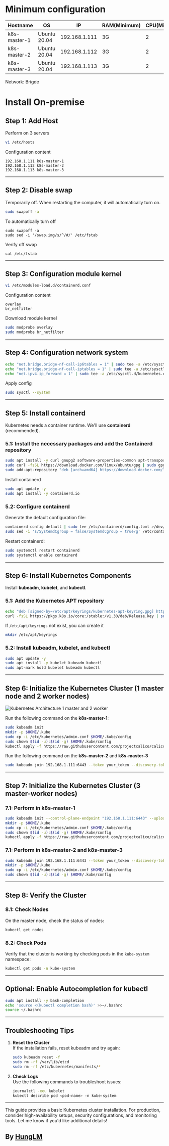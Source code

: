 # Minimum configuration

| Hostname | OS | IP | RAM(Minimum) | CPU(Minimum) |
|----------|----|----|--------------|--------------|
|k8s-master-1 | Ubuntu 20.04 | 192.168.1.111 | 3G | 2 |
|k8s-master-2 | Ubuntu 20.04 | 192.168.1.112 | 3G | 2 |
|k8s-master-3 | Ubuntu 20.04 | 192.168.1.113 | 3G | 2 |

Network: Brigde 


# Install On-premise
## **Step 1: Add Host**
Perform on 3 servers
```bash
vi /etc/hosts
```
Configuration content
```
192.168.1.111 k8s-master-1
192.168.1.112 k8s-master-2
192.168.1.113 k8s-master-3
```

---

## **Step 2: Disable swap**
Temporarily off. When restarting the computer, it will automatically turn on.
```bash
sudo swapoff -a
```

To automatically turn off
```
sudo swapoff -a
sudo sed -i '/swap.img/s/^/#/' /etc/fstab
```

Verify off swap 
```
cat /etc/fstab
```

---

## **Step 3: Configuration module kernel**
```bash
vi /etc/modules-load.d/containerd.conf
```
Configuration content
```
overlay
br_netfilter
```

Download module kernel
```bash
sudo modprobe overlay
sudo modprobe br_netfilter
```
---

## **Step 4: Configuration network system**

```bash
echo "net.bridge.bridge-nf-call-ip6tables = 1" | sudo tee -a /etc/sysctl.d/kubernetes.conf
echo "net.bridge.bridge-nf-call-iptables = 1" | sudo tee -a /etc/sysctl.d/kubernetes.conf
echo "net.ipv4.ip_forward = 1" | sudo tee -a /etc/sysctl.d/kubernetes.conf
```

Apply config

```bash
sudo sysctl --system
```
---

## **Step 5: Install containerd**
Kubernetes needs a container runtime. We'll use **containerd** (recommended).

### **5.1: Install the necessary packages and add the Containerd repository**
```bash
sudo apt install -y curl gnupg2 software-properties-common apt-transport-https ca-certificates
sudo curl -fsSL https://download.docker.com/linux/ubuntu/gpg | sudo gpg --dearmour -o /etc/apt/trusted.gpg.d/docker.gpg
sudo add-apt-repository "deb [arch=amd64] https://download.docker.com/linux/ubuntu $(lsb_release -cs) stable"
```

Install containerd
```bash
sudo apt update -y
sudo apt install -y containerd.io
```

### **5.2: Configure containerd**
Generate the default configuration file:
```bash
containerd config default | sudo tee /etc/containerd/config.toml >/dev/null 2>&1
sudo sed -i 's/SystemdCgroup = false/SystemdCgroup = true/g' /etc/containerd/config.toml
```

Restart containerd:
```bash
sudo systemctl restart containerd
sudo systemctl enable containerd
```

---

## **Step 6: Install Kubernetes Components**
Install **kubeadm**, **kubelet**, and **kubectl**.

### **5.1: Add the Kubernetes APT repository**
```bash
echo "deb [signed-by=/etc/apt/keyrings/kubernetes-apt-keyring.gpg] https://pkgs.k8s.io/core:/stable:/v1.30/deb/ /" | sudo tee /etc/apt/sources.list.d/kubernetes.list
curl -fsSL https://pkgs.k8s.io/core:/stable:/v1.30/deb/Release.key | sudo gpg --dearmor -o /etc/apt/keyrings/kubernetes-apt-keyring.gpg
```
If `/etc/apt/keyrings` not exist, you can create it
```bash
mkdir /etc/apt/keyrings
```


### **5.2: Install kubeadm, kubelet, and kubectl**
```bash
sudo apt update -y
sudo apt install -y kubelet kubeadm kubectl
sudo apt-mark hold kubelet kubeadm kubectl
```

---

## **Step 6: Initialize the Kubernetes Cluster (1 master node and 2 worker nodes)**

![Kubernetes Architecture 1 master and 2 worker](https://kubernetes.io/images/docs/kubernetes-cluster-architecture.svg)

Run the following command on the **k8s-master-1**:
```bash
sudo kubeadm init
mkdir -p $HOME/.kube
sudo cp -i /etc/kubernetes/admin.conf $HOME/.kube/config
sudo chown $(id -u):$(id -g) $HOME/.kube/config
kubectl apply -f https://raw.githubusercontent.com/projectcalico/calico/v3.25.0/manifests/calico.yaml
```

Run the following command on the **k8s-master-2** and **k8s-master-3**
```bash
sudo kubeadm join 192.168.1.111:6443 --token your_token --discovery-token-ca-cert-hash your_sha
```


---

## **Step 7: Initialize the Kubernetes Cluster (3 master-worker nodes)**

### **7.1: Perform in k8s-master-1**
```bash
sudo kubeadm init --control-plane-endpoint "192.168.1.111:6443" --upload-certs
mkdir -p $HOME/.kube 
sudo cp -i /etc/kubernetes/admin.conf $HOME/.kube/config 
sudo chown $(id -u):$(id -g) $HOME/.kube/config
kubectl apply -f https://raw.githubusercontent.com/projectcalico/calico/v3.25.0/manifests/calico.yaml
```

### **7.1: Perform in k8s-master-2 and k8s-master-3**
```bash
sudo kubeadm join 192.168.1.111:6443 --token your_token --discovery-token-ca-cert-hash your_sha --control-plane --certificate-key your_cert
mkdir -p $HOME/.kube 
sudo cp -i /etc/kubernetes/admin.conf $HOME/.kube/config 
sudo chown $(id -u):$(id -g) $HOME/.kube/config
```

---

## **Step 8: Verify the Cluster**
### **8.1: Check Nodes**
On the master node, check the status of nodes:
```bash
kubectl get nodes
```

### **8.2: Check Pods**
Verify that the cluster is working by checking pods in the `kube-system` namespace:
```bash
kubectl get pods -n kube-system
```

---

## **Optional: Enable Autocompletion for kubectl**
```bash
sudo apt install -y bash-completion
echo 'source <(kubectl completion bash)' >>~/.bashrc
source ~/.bashrc
```

---

## **Troubleshooting Tips**
1. **Reset the Cluster**  
   If the installation fails, reset kubeadm and try again:
   ```bash
   sudo kubeadm reset -f
   sudo rm -rf /var/lib/etcd
   sudo rm -rf /etc/kubernetes/manifests/*
   ```

2. **Check Logs**  
   Use the following commands to troubleshoot issues:
   ```bash
   journalctl -xeu kubelet
   kubectl describe pod <pod-name> -n kube-system
   ```

---

This guide provides a basic Kubernetes cluster installation. For production, consider high-availability setups, security configurations, and monitoring tools. Let me know if you'd like additional details!

## By [HungLM](https://www.github.com/HungLM1506)